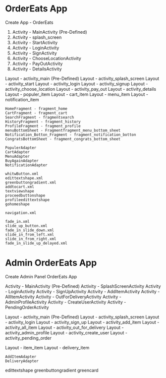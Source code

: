 # OrderEats App

Create App - OrderEats

<!-- Create Activity Files -->

1. Activity - MainActivity (Pre-Defined)
2. Activity - splash_screen
3. Activity - StartActivity
4. Activity - LoginActivity
5. Activity - SignActivity
6. Activity - ChooseLocationActivity
7. Activity - PayOutActivity
8. Activity - DetailsActivity

<!-- Create Layout Files -->

Layout - activity_main (Pre-Defined)
Layout - activity_splash_screen
Layout - activity_start
Layout - activity_login
Layout - activity_signup
Layout - activity_choose_location
Layout - activity_pay_out
Layout - activity_details
Layout - populer_item
Layout - cart_item
Layout - menu_item
Layout - notification_item

<!-- Create Fragments Files -->

    HomeFragment - fragment_home
    CartFragment - fragment_cart
    SearchFragment - fragmentsearch
    HistoryFragment - fragment_history
    ProfileFragment - fragment_profile
    menuBottomSheet - Fragmentfragment_menu_bottom_sheet
    Notification_Botton_Fragment - fragment_notification_botton
    CongratsBottomSheet - fragment_congrats_bottom_sheet

<!-- Create Adapter Files -->

    PopulerAdapter
    CartAdapter
    MenuAdapter
    BuyAgainAdapter
    NotificationAdapter

<!-- Create Drawable Files -->

    whitwButton.xml
    edittextshape.xml
    greenbuttongradient.xml
    addtocart.xml
    textviewshape
    proceedbuttonshape
    profileedittextshape
    gohomeshape

<!-- Create Navigation File -->

    navigation.xml

<!-- Create Animations File -->

    fade_in.xml
    slide_up_button.xml
    fade_in_slide_down.xml
    slide_in_from_left.xml
    slide_in_from_right.xml
    fade_in_slide_up_delayed.xml


#  Admin OrderEats App

Create Admin Panel OrderEats App

<!-- Adimn Panel All Files -->

<!-- Create Activity Files -->

Activity - MainActivity (Pre-Defined)
Activity - SplashScreenActivity
Activity - LoginActivity
Activity - SignUpActivity
Activity - AddItemActivity
Activity - AllItemActivity
Activity - OutForDeliveryActivity
Activity - AdminProfileActivity
Activity - CreateUserActivity
Activity - PendingOrderActivity

<!-- Create Layout Files -->

Layout - activity_main (Pre-Defined)
Layout - activity_splash_screen
Layout - activity_login
Layout - activity_sign_up
Layout - activity_add_item
Layout - activity_all_item
Layout - activity_out_for_delivery
Layout - activity_admin_profile
Layout - activity_create_user
Layout - activity_pending_order

Layout - item_item
Layout - delivery_item

<!-- Create Adapter Files -->

    AddItemAdapter
    DeliveryAdapter

<!-- Create Drawable Files -->

edittextshape
greenbuttongradient
greencard
